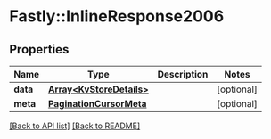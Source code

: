 # Fastly::InlineResponse2006

## Properties

| Name | Type | Description | Notes |
| ---- | ---- | ----------- | ----- |
| **data** | [**Array&lt;KvStoreDetails&gt;**](KvStoreDetails.md) |  | [optional] |
| **meta** | [**PaginationCursorMeta**](PaginationCursorMeta.md) |  | [optional] |

[[Back to API list]](../../README.md#endpoints) [[Back to README]](../../README.md)

